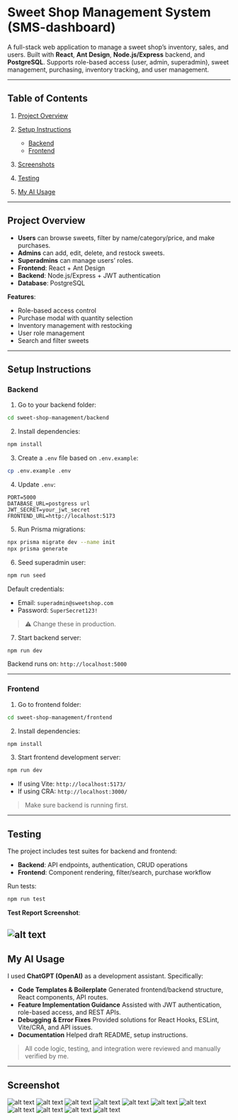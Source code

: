 

# Sweet Shop Management System (SMS-dashboard)

A full-stack web application to manage a sweet shop’s inventory, sales, and users. Built with **React**, **Ant Design**, **Node.js/Express** backend, and **PostgreSQL**. Supports role-based access (user, admin, superadmin), sweet management, purchasing, inventory tracking, and user management.

---

## Table of Contents

1. [Project Overview](#project-overview)
2. [Setup Instructions](#setup-instructions)

   * [Backend](#backend)
   * [Frontend](#frontend)
3. [Screenshots](#screenshots)
4. [Testing](#testing)
5. [My AI Usage](#my-ai-usage)

---

## Project Overview

* **Users** can browse sweets, filter by name/category/price, and make purchases.
* **Admins** can add, edit, delete, and restock sweets.
* **Superadmins** can manage users’ roles.
* **Frontend**: React + Ant Design
* **Backend**: Node.js/Express + JWT authentication
* **Database**: PostgreSQL

**Features**:

* Role-based access control
* Purchase modal with quantity selection
* Inventory management with restocking
* User role management
* Search and filter sweets

---

## Setup Instructions

### Backend

1. Go to your backend folder:

```bash
cd sweet-shop-management/backend
```

2. Install dependencies:

```bash
npm install
```

3. Create a `.env` file based on `.env.example`:

```bash
cp .env.example .env
```

4. Update `.env`:

```env
PORT=5000
DATABASE_URL=postgress url
JWT_SECRET=your_jwt_secret
FRONTEND_URL=http://localhost:5173
```

5. Run Prisma migrations:

```bash
npx prisma migrate dev --name init
npx prisma generate
```

6. Seed superadmin user:

```bash
npm run seed
```

Default credentials:

* Email: `superadmin@sweetshop.com`
* Password: `SuperSecret123!`

> ⚠️ Change these in production.

7. Start backend server:

```bash
npm run dev
```

Backend runs on: `http://localhost:5000`

---

### Frontend

1. Go to frontend folder:

```bash
cd sweet-shop-management/frontend
```

2. Install dependencies:

```bash
npm install
```

3. Start frontend development server:

```bash
npm run dev
```

* If using Vite: `http://localhost:5173/`
* If using CRA: `http://localhost:3000/`

> Make sure backend is running first.

---



## Testing

The project includes test suites for backend and frontend:

* **Backend**: API endpoints, authentication, CRUD operations
* **Frontend**: Component rendering, filter/search, purchase workflow

Run tests:

```bash
npm run test
```

**Test Report Screenshot**:

![alt text](<Screenshot from 2025-09-19 21-44-18.png>)
---

## My AI Usage

I used **ChatGPT (OpenAI)** as a development assistant. Specifically:

* **Code Templates & Boilerplate**
  Generated frontend/backend structure, React components, API routes.
* **Feature Implementation Guidance**
  Assisted with JWT authentication, role-based access, and REST APIs.
* **Debugging & Error Fixes**
  Provided solutions for React Hooks, ESLint, Vite/CRA, and API issues.
* **Documentation**
  Helped draft README, setup instructions.

> All code logic, testing, and integration were reviewed and manually verified by me.

---
## Screenshot

![alt text](<screenshot/Screenshot from 2025-09-19 21-06-13.png>)
![alt text](<screenshot/Screenshot from 2025-09-19 21-06-21.png>) 
![alt text](<screenshot/Screenshot from 2025-09-19 21-06-29.png>) 
![alt text](<screenshot/Screenshot from 2025-09-19 21-06-40.png>) 
![alt text](<screenshot/Screenshot from 2025-09-19 21-06-52.png>) 
![alt text](<screenshot/Screenshot from 2025-09-19 21-07-16.png>) 
![alt text](<screenshot/Screenshot from 2025-09-19 21-07-26.png>) 
![alt text](<screenshot/Screenshot from 2025-09-19 21-07-32.png>) 
![alt text](<screenshot/Screenshot from 2025-09-19 21-07-54.png>) 
![alt text](<screenshot/Screenshot from 2025-09-19 21-08-03.png>) 
![alt text](<screenshot/Screenshot from 2025-09-19 21-08-10.png>)
